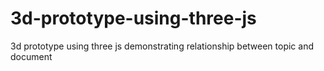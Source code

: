 # 3d-prototype-using-three-js
3d prototype using three js demonstrating relationship between topic and document
